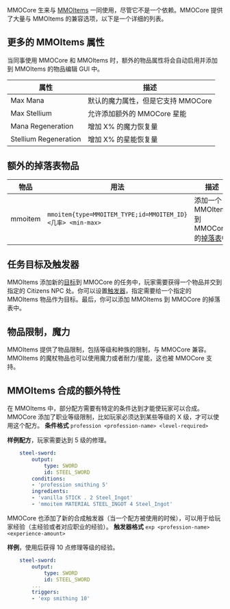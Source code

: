 MMOCore 生来与 [MMOItems](https://www.spigotmc.org/resources/mmoitems-premium.39267) 一同使用，尽管它不是一个依赖。MMOCore 提供了大量与 MMOItems 的兼容选项，以下是一个详细的列表。

## 更多的 MMOItems 属性
当同事使用 MMOCore 和 MMOItems 时，额外的物品属性将会自动启用并添加到 MMOItems 的物品编辑 GUI 中。

| 属性 | 描述 |
| - | - |
| Max Mana | 默认的魔力属性，但是它支持 MMOCore |
| Max Stellium | 允许添加额外的 MMOCore 星能 |
| Mana Regeneration | 增加 X% 的魔力恢复量 |
| Stellium Regeneration | 增加 X% 的星能恢复量 |

## 额外的掉落表物品
| 物品 | 用法 | 描述 |
| - | - | - |
| mmoitem | `mmoitem{type=MMOITEM_TYPE;id=MMOITEM_ID} <几率> <min-max>` | 添加一个 MMOItems 到 MMOCore 的[掉落表](Drop-Tables)中 |

## 任务目标及触发器
MMOItems 添加新的[目标](Quest-Folder)到 MMOCore 的任务中，玩家需要获得一个物品并交到指定的 Citizens NPC 处。你可以设置[触发器](Quest-Folder)，指定需要给一个指定的 MMOItems 物品作为目标。最后，你可以添加 MMOItems 到 MMOCore 的掉落表中。

## 物品限制，魔力
MMOItems 提供了物品限制，包括等级和种族的限制，与 MMOCore 兼容。MMOItems 的魔杖物品也可以使用魔力或者耐力/星能，这也被 MMOCore 支持。

## MMOItems 合成的额外特性
在 MMOItems 中，部分配方需要有特定的条件达到才能使玩家可以合成。MMOCore 添加了职业等级限制，比如玩家必须达到某些等级的 X 级，才可以使用这个配方。
**条件格式** `profession <profession-name> <level-required>`

**样例配方**，玩家需要达到 5 级的修理。
```yaml
    steel-sword:
        output:
            type: SWORD
            id: STEEL_SWORD
        conditions:
        - 'profession smithing 5'
        ingredients:
        - 'vanilla STICK . 2 Steel_Ingot'
        - 'mmoitem MATERIAL STEEL_INGOT 4 Steel_Ingot'
```

MMOCore 也添加了新的合成触发器（当一个配方被使用的时候），可以用于给玩家经验（主经验或者对应职业的经验）。
**触发器格式** `exp <profession-name> <experience-amount>`

**样例**，使用后获得 10 点修理等级的经验。
```yaml
    steel-sword:
        output:
            type: SWORD
            id: STEEL_SWORD
        ...
        triggers:
        - 'exp smithing 10'
```